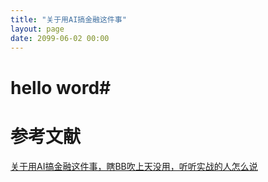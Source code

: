 ```yaml
---
title: "关于用AI搞金融这件事"
layout: page
date: 2099-06-02 00:00
---
```


# hello word#

# 参考文献
[关于用AI搞金融这件事，瞎BB吹上天没用，听听实战的人怎么说](http://blog.csdn.net/wemedia/details.html?id=39957)
